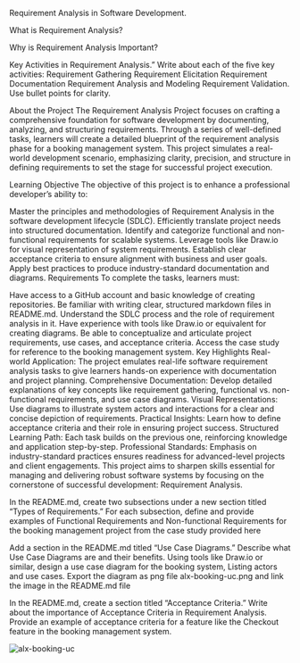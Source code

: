 Requirement Analysis in Software Development.

What is Requirement Analysis?

Why is Requirement Analysis Important?

Key Activities in Requirement Analysis.”
Write about each of the five key activities:
Requirement Gathering
Requirement Elicitation
Requirement Documentation
Requirement Analysis and Modeling
Requirement Validation.
Use bullet points for clarity.

About the Project
The Requirement Analysis Project focuses on crafting a comprehensive foundation for software development by documenting, analyzing, and structuring requirements. Through a series of well-defined tasks, learners will create a detailed blueprint of the requirement analysis phase for a booking management system. This project simulates a real-world development scenario, emphasizing clarity, precision, and structure in defining requirements to set the stage for successful project execution.

Learning Objective
The objective of this project is to enhance a professional developer’s ability to:

Master the principles and methodologies of Requirement Analysis in the software development lifecycle (SDLC).
Efficiently translate project needs into structured documentation.
Identify and categorize functional and non-functional requirements for scalable systems.
Leverage tools like Draw.io for visual representation of system requirements.
Establish clear acceptance criteria to ensure alignment with business and user goals.
Apply best practices to produce industry-standard documentation and diagrams.
Requirements
To complete the tasks, learners must:

Have access to a GitHub account and basic knowledge of creating repositories.
Be familiar with writing clear, structured markdown files in README.md.
Understand the SDLC process and the role of requirement analysis in it.
Have experience with tools like Draw.io or equivalent for creating diagrams.
Be able to conceptualize and articulate project requirements, use cases, and acceptance criteria.
Access the case study for reference to the booking management system.
Key Highlights
Real-world Application: The project emulates real-life software requirement analysis tasks to give learners hands-on experience with documentation and project planning.
Comprehensive Documentation: Develop detailed explanations of key concepts like requirement gathering, functional vs. non-functional requirements, and use case diagrams.
Visual Representations: Use diagrams to illustrate system actors and interactions for a clear and concise depiction of requirements.
Practical Insights: Learn how to define acceptance criteria and their role in ensuring project success.
Structured Learning Path: Each task builds on the previous one, reinforcing knowledge and application step-by-step.
Professional Standards: Emphasis on industry-standard practices ensures readiness for advanced-level projects and client engagements.
This project aims to sharpen skills essential for managing and delivering robust software systems by focusing on the cornerstone of successful development: Requirement Analysis.

In the README.md, create two subsections under a new section titled “Types of Requirements.”
For each subsection, define and provide examples of Functional Requirements and Non-functional Requirements for the booking management project from the case study provided here

Add a section in the README.md titled “Use Case Diagrams.”
Describe what Use Case Diagrams are and their benefits.
Using tools like Draw.io or similar, design a use case diagram for the booking system, Listing actors and use cases.
Export the diagram as png file alx-booking-uc.png and link the image in the README.md file

In the README.md, create a section titled “Acceptance Criteria.”
Write about the importance of Acceptance Criteria in Requirement Analysis.
Provide an example of acceptance criteria for a feature like the Checkout feature in the booking management system.

![alx-booking-uc](https://github.com/user-attachments/assets/7b1a02cb-c44d-4a9b-9700-7c6a2a8d7232)

